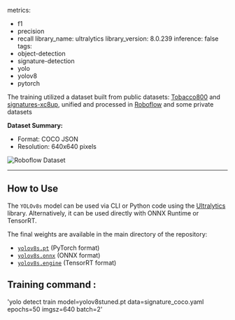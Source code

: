 metrics:
- f1
- precision
- recall
library_name: ultralytics
library_version: 8.0.239
inference: false
tags:
- object-detection
- signature-detection
- yolo
- yolov8
- pytorch




The training utilized a dataset built from  public datasets: [Tobacco800](https://paperswithcode.com/dataset/tobacco-800) and [signatures-xc8up](https://universe.roboflow.com/roboflow-100/signatures-xc8up), unified and processed in [Roboflow](https://roboflow.com/) and some private datasets

**Dataset Summary:**
- Format: COCO JSON
- Resolution: 640x640 pixels

![Roboflow Dataset](./assets/roboflow_ds.png)

---

## **How to Use**

The `YOLOv8s` model can be used via CLI or Python code using the [Ultralytics](https://github.com/ultralytics/ultralytics) library. Alternatively, it can be used directly with ONNX Runtime or TensorRT.

The final weights are available in the main directory of the repository:
- [`yolov8s.pt`](yolov8s.pt) (PyTorch format)
- [`yolov8s.onnx`](yolov8s.onnx) (ONNX format)
- [`yolov8s.engine`](yolov8s.engine) (TensorRT format)



## Training command :

'yolo detect train model=yolov8stuned.pt data=signature_coco.yaml epochs=50 imgsz=640 batch=2'
